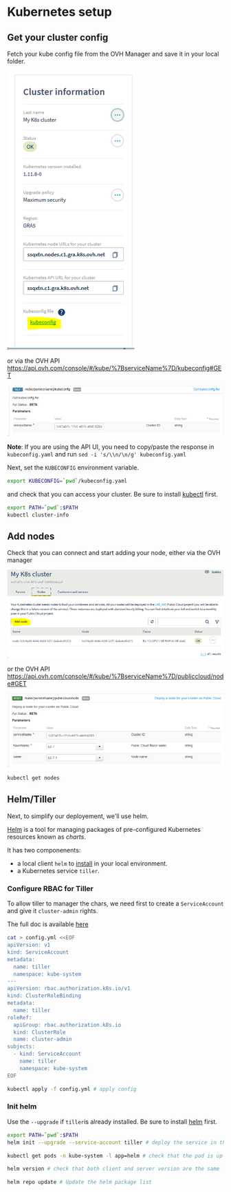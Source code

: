
# Kubernetes setup

## Get your cluster config

Fetch your kube config file from the OVH Manager and save it in your local folder.

![cluster info](images/cluster_info.png)

or via the OVH API https://api.ovh.com/console/#/kube/%7BserviceName%7D/kubeconfig#GET

![kubeconfig](images/cluster_info_api.png)

**Note**: If you are using the API UI, you need to copy/paste the response in `kubeconfig.yaml` and run `sed -i 's/\\n/\n/g' kubeconfig.yaml`

Next, set the `KUBECONFIG` environment variable.



```bash
export KUBECONFIG=`pwd`/kubeconfig.yaml
```

and check that you can access your cluster. Be sure to install [kubectl](bootstrap.html#Install-kubctl) first.


```bash
export PATH=`pwd`:$PATH
kubectl cluster-info
```

## Add nodes

Check that you can connect and start adding your node, either via the OVH manager

![add nodes](images/add_node.png)

or the OVH API https://api.ovh.com/console/#/kube/%7BserviceName%7D/publiccloud/node#GET

![add node api](images/add_node_api.png)


```bash
kubectl get nodes
```

## Helm/Tiller

Next, to simplify our deployement, we'll use helm.

[Helm](https://github.com/helm/helm) is a tool for managing packages of pre-configured Kubernetes resources known as _charts_.

It has two componenents:

- a local client `helm` to [install](https://helm.sh/docs/using_helm/#install-helm) in your local environment.
- a Kubernetes service `tiller`.

### Configure RBAC for Tiller

To allow tiller to manager the chars, we need first to create a `ServiceAccount` and give it `cluster-admin` rights.

The full doc is available [here](https://docs.gitlab.com/ee/install/kubernetes/preparation/tiller.html)



```bash
cat > config.yml <<EOF
apiVersion: v1
kind: ServiceAccount
metadata:
  name: tiller
  namespace: kube-system
---
apiVersion: rbac.authorization.k8s.io/v1
kind: ClusterRoleBinding
metadata:
  name: tiller
roleRef:
  apiGroup: rbac.authorization.k8s.io
  kind: ClusterRole
  name: cluster-admin
subjects:
  - kind: ServiceAccount
    name: tiller
    namespace: kube-system
EOF
```


```bash
kubectl apply -f config.yml # apply config
```

### Init helm

Use the `--upgrade` if `tiller`is already installed. Be sure to install [helm](bootstrap.html#Install-helm) first.



```bash
export PATH=`pwd`:$PATH
helm init --upgrade --service-account tiller # deploy the service in the remote cluster
```


```bash
kubectl get pods -n kube-system -l app=helm # check that the pod is up and running
```


```bash
helm version # check that both client and server version are the same
```


```bash
helm repo update # Update the helm package list
```
